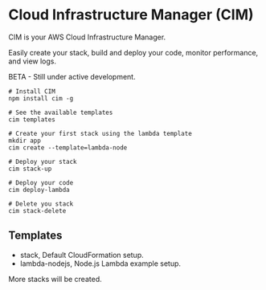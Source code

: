 # Cloud Infrastructure Manager (CIM)
CIM is your AWS Cloud Infrastructure Manager.  

Easily create your stack, build and deploy your code, monitor performance, and view logs.

BETA - Still under active development.

```
# Install CIM
npm install cim -g

# See the available templates
cim templates

# Create your first stack using the lambda template
mkdir app
cim create --template=lambda-node

# Deploy your stack
cim stack-up

# Deploy your code
cim deploy-lambda

# Delete you stack
cim stack-delete
```

## Templates
 - stack, Default CloudFormation setup.
 - lambda-nodejs, Node.js Lambda example setup.

 More stacks will be created.
